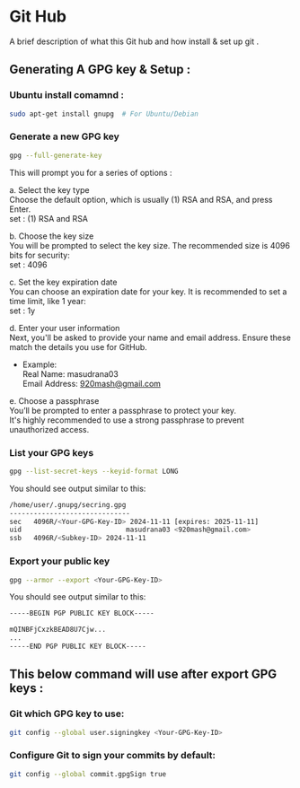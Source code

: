 # Git Hub
A brief description of what this Git hub and how install & set up git . 



## Generating A GPG key & Setup :

### Ubuntu install comamnd :
```bash
sudo apt-get install gnupg  # For Ubuntu/Debian
```


### Generate a new GPG key
```bash
gpg --full-generate-key
```
This will prompt you for a series of options :

a. Select the key type <br>
Choose the default option, which is usually (1) RSA and RSA, and press Enter. <br>
set : (1) RSA and RSA <br>

b. Choose the key size <br>
You will be prompted to select the key size. The recommended size is 4096 bits for security: <br>
set : 4096 <br>

c. Set the key expiration date <br>
You can choose an expiration date for your key. It is recommended to set a time limit, like 1 year: <br>
set : 1y <br>

d. Enter your user information <br>
Next, you'll be asked to provide your name and email address. Ensure these match the details you use for GitHub. <br>
- Example: <br>
Real Name: masudrana03 <br>
Email Address: 920mash@gmail.com <br>

e. Choose a passphrase <br>
You’ll be prompted to enter a passphrase to protect your key. <br>
It's highly recommended to use a strong passphrase to prevent unauthorized access. <br>


### List your GPG keys
```bash
gpg --list-secret-keys --keyid-format LONG
```

You should see output similar to this:
```bash
/home/user/.gnupg/secring.gpg
------------------------------
sec   4096R/<Your-GPG-Key-ID> 2024-11-11 [expires: 2025-11-11]
uid                          masudrana03 <920mash@gmail.com>
ssb   4096R/<Subkey-ID> 2024-11-11
```

### Export your public key
```bash
gpg --armor --export <Your-GPG-Key-ID>
```

You should see output similar to this:
```bash
-----BEGIN PGP PUBLIC KEY BLOCK-----

mQINBFjCxzkBEAD8U7Cjw...
...
-----END PGP PUBLIC KEY BLOCK-----
```

## This below command will use after export GPG keys :

### Git which GPG key to use: 
```bash
git config --global user.signingkey <Your-GPG-Key-ID>
```

### Configure Git to sign your commits by default:
```bash
git config --global commit.gpgSign true
```